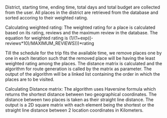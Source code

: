 District, starting time, ending time, total days and total budget are collected from the user. All places in the district are retrieved from the database and sorted accoring to their weighted rating.

Calculating weighted rating:
	The weighted rating for a place is calculated based on its rating, reviews and the maximum review in the database. The equation for weighted rating is 
	(1/(1+exp((-reviews*10)/MAXIMUM_REVIEWS)))*rating
	
Till the schedule for the trip fits the available time, we remove places one by one in each iteration such that the removed place will be having the least weighted rating among the places. The distance matrix is calculated and the algorithm for route generation is called by the matrix as parameter. The output of the algorithm will be a linked list containing the order in which the places are to be visited.

Calculating Distance matrix:
	The algorithm uses Haversine formula which returns the shortest distance between two geographical coordinates. The distance between two places is taken as their straight line distance.
	The output is a 2D square matrix with each element being the shortest or the straight line distance between 2 location coordinates in Kilometers.
	
	
 
